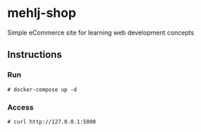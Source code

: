 # mehlj-shop
Simple eCommerce site for learning web development concepts

## Instructions

### Run
```
# docker-compose up -d 
```

### Access
```
# curl http://127.0.0.1:5000
```
